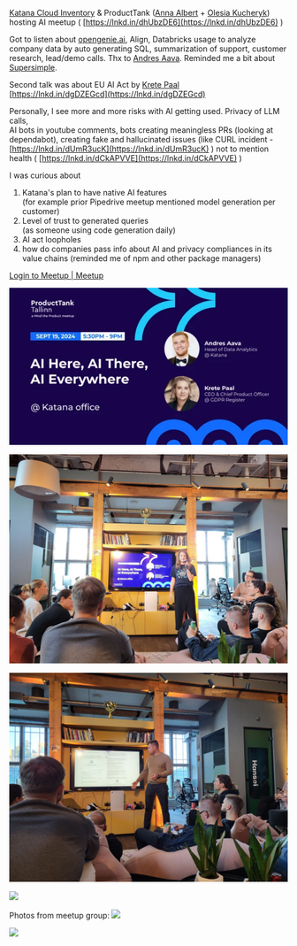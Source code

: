 [Katana Cloud Inventory](https://www.linkedin.com/company/katanamrp/) & ProductTank ([](https://www.linkedin.com/in/ACoAACIXjrkBdR3BQpSC8VMMc_L4p3AMsA42kpc)[Anna Albert](https://www.linkedin.com/in/annaalbertpm/) + [](https://www.linkedin.com/in/ACoAABStCPoBW7NsM8NtAnPJ2rLLkwbVuXRiPTQ)[Olesia Kucheryk](https://www.linkedin.com/in/olesia-kucheryk/)) hosting AI meetup ( [https://lnkd.in/dhUbzDE6](https://lnkd.in/dhUbzDE6) )  
  
Got to listen about [opengenie.ai](http://opengenie.ai/), Align, Databricks usage to analyze company data by auto generating SQL, summarization of support, customer research, lead/demo calls. Thx to [](https://www.linkedin.com/in/ACoAAB4drxsB-m6Cy8CAYns3FTEuZtu7Oiv8Gi4)[Andres Aava](https://www.linkedin.com/in/andres-aava-aa3264121/). Reminded me a bit about [Supersimple](https://www.linkedin.com/company/gosupersimple/).  
  
Second talk was about EU AI Act by [](https://www.linkedin.com/in/ACoAABqQSWMBZBKHx4To7B7r-ztnuTraekdY_ws)[Krete Paal](https://www.linkedin.com/in/kretepaal/)  
[https://lnkd.in/dgDZEGcd](https://lnkd.in/dgDZEGcd)  
  
Personally, I see more and more risks with AI getting used. Privacy of LLM calls,  
AI bots in youtube comments, bots creating meaningless PRs (looking at dependabot), creating fake and hallucinated issues (like CURL incident - [https://lnkd.in/dUmR3ucK](https://lnkd.in/dUmR3ucK) ) not to mention health ( [https://lnkd.in/dCkAPVVE](https://lnkd.in/dCkAPVVE) )  
  
I was curious about  
1. Katana's plan to have native AI features  
(for example prior Pipedrive meetup mentioned model generation per customer)  
2. Level of trust to generated queries  
(as someone using code generation daily)  
3. AI act loopholes  
4. how do companies pass info about AI and privacy compliances in its value chains (reminded me of npm and other package managers)

[Login to Meetup | Meetup](https://www.meetup.com/producttank-tallinn/events/303180564)


![](img/Pasted%20image%2020241019230234.png)

![](img/Pasted%20image%2020241019224919.png)

![](img/Pasted%20image%2020241019224925.png)

![](img/Pasted%20image%2020241019224931.png)

Photos from meetup group:
![](img/Pasted%20image%2020241019230359.png)

![](img/Pasted%20image%2020241019230325.png)